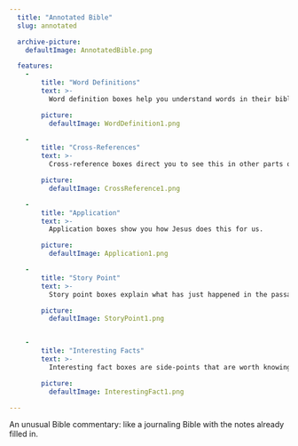 ```yaml
---
  title: "Annotated Bible"
  slug: annotated

  archive-picture:
    defaultImage: AnnotatedBible.png

  features:
    -
        title: "Word Definitions"
        text: >-
          Word definition boxes help you understand words in their biblical context.

        picture:
          defaultImage: WordDefinition1.png

    -
        title: "Cross-References"
        text: >-
          Cross-reference boxes direct you to see this in other parts of the Bible.

        picture:
          defaultImage: CrossReference1.png

    -
        title: "Application"
        text: >-
          Application boxes show you how Jesus does this for us.

        picture:
          defaultImage: Application1.png

    -
        title: "Story Point"
        text: >-
          Story point boxes explain what has just happened in the passage.

        picture:
          defaultImage: StoryPoint1.png


    -
        title: "Interesting Facts"
        text: >-
          Interesting fact boxes are side-points that are worth knowing.

        picture:
          defaultImage: InterestingFact1.png

---
```

An unusual Bible commentary: like a journaling Bible with the notes already filled in.
